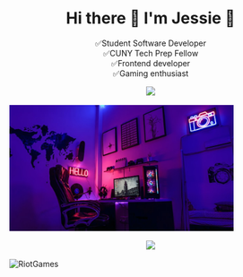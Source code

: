 <h1 align="center">Hi there 👋 I'm Jessie 🍡 </h1>

<!--
**JessieSu2/JessieSu2** is a ✨ _special_ ✨ repository because its `README.md` (this file) appears on your GitHub profile.

Here are some ideas to get you started:

- 🔭 I’m currently working on ...
- 🌱 I’m currently learning ...
- 👯 I’m looking to collaborate on ...
- 🤔 I’m looking for help with ...
- 💬 Ask me about ...
- 📫 How to reach me: ...
- 😄 Pronouns: ...
- ⚡ Fun fact: ...
-->
<p align="center">
                  ✅Student Software Developer <br> 
                  ✅CUNY Tech Prep Fellow <br> 
                  ✅Frontend developer <br>  
                  ✅Gaming enthusiast <br></p>
<p align="center">
  
<p align="center" display="inline">
  <a href="https://www.linkedin.com/in/jessiesu01/">
    <img 
         src="https://img.shields.io/badge/LinkedIn-0077B5?style=for-the-badge&logo=linkedin&logoColor=white"
    /> 
  </a>
  
</p align="center">  
  <a href="#">
    <img src="https://github.com/JessieSu2/JessieSu2/blob/main/photo-1616588589676-62b3bd4ff6d2.jfif" width="400" />
   </a>
</p>

<p align="center">
  <a href="#"> <img src="https://github-readme-stats.vercel.app/api?username=JessieSu2&show_icons=true&count_private=true&theme=dark" width="350"> </a>
</p>

![RiotGames](https://img.shields.io/badge/Riot_Games-D32936?style=for-the-badge&logo=riot-games&logoColor=white)

